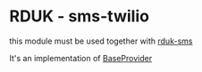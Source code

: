 # RDUK - sms-twilio

this module must be used together with [rduk-sms](https://github.com/rd-uk/rduk-sms/)

It's an implementation of [BaseProvider](https://github.com/rd-uk/rduk-sms/blob/master/lib/provider/base.js)
